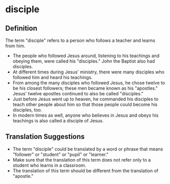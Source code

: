 # disciple

## Definition

The term "disciple" refers to a person who follows a teacher and learns from him.

* The people who followed Jesus around, listening to his teachings and obeying them, were called his "disciples." John the Baptist also had disciples.
* At different times during Jesus' ministry, there were many disciples who followed him and heard his teachings.
* From among the many disciples who followed Jesus, he chose twelve to be his closest followers; these men became known as his "apostles." Jesus' twelve apostles continued to also be called "disciples."
* Just before Jesus went up to heaven, he commanded his disciples to teach other people about him so that those people could become his disciples, too.
* In modern times as well, anyone who believes in Jesus and obeys his teachings is also called a disciple of Jesus.


## Translation Suggestions



* The term "disciple" could be translated by a word or phrase that means "follower" or "student" or "pupil" or "learner."
* Make sure that the translation of this term does not refer only to a student who learns in a classroom.
* The translation of this term should be different from the translation of "apostle."